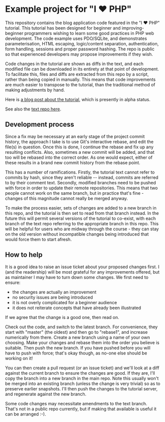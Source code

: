 Example project for "I ♥ PHP"
===

This repository contains the blog application code featured in the "I ♥ PHP" tutorial.
This tutorial has been designed for beginner and improving-beginner programmers wishing to learn
some good practices in PHP web development. The code example uses PDO/SQLite, and demonstrates
parameterisation, HTML escaping, logic/content separation, authentication, form handling, sessions
and proper password hashing. The repo is public so that experienced developers may propose
improvements if they wish.

Code changes in the tutorial are shown as diffs in the text, and each modified file can be
downloaded in its entirety at that point of development. To facilitate this, files and diffs are
extracted from this repo by a script, rather than being copied in manually. This means that
code improvements are much easier to transpose to the tutorial, than the traditional method of
making adjustments by hand.

Here is [a blog post about the tutorial](http://blog.jondh.me.uk/2014/08/online-php-beginners-tutorial/),
which is presently in alpha status.

See also the [text repo here](https://github.com/halfer/php-tutorial-text).

Development process
---

Since a fix may be necessary at an early stage of the project commit history, the approach I take
is to use Git's interactive rebase, and edit the file(s) in question. Once this is done, I continue
the rebase and fix up any resulting conflicts. Also, sometimes a new commit will be added, and
that too will be rebased into the correct order. As one would expect, either of these results in a
brand new commit history from the rebase point.

This has a number of ramifications. Firstly, the tutorial text cannot refer to commits by hash,
since they aren't reliable -- instead, commits are referred to by their comment text. Secondly,
modified branches need to be pushed with force in order to update their remote repositories. This
means that two people cannot work on the same branch, but in practice that's fine - changes of this
magnitude cannot really be merged anyway.

To make the process easier, sets of changes are added to a new branch in this repo, and the
tutorial is then set to read from that branch instead. In the future this will permit several
versions of the tutorial to co-exist, with each branch of the text repo referring to the
appropriate branch in this repo. This will be helpful for users who are midway through the course -
they can stay on the old version without incompatible changes being introduced that would force
them to start afresh.

How to help
---

It is a good idea to raise an issue ticket about your proposed changes first. I (and the readership)
will be most grateful for any improvements offered, but as maintainer I may have to turn down some
changes. We first need to ensure:

* the changes are actually an improvement
* no security issues are being introduced
* it is not overly complicated for a beginner audience
* it does not reiterate concepts that have already been illustrated

If we agree that the change is a good one, then read on.

Check out the code, and switch to the latest branch. For convenience, they start with "master" (the
oldest) and then go to "rebase1", and increase numerically from there. Create a new branch using
a name of your own choosing. Make your changes and rebase them into the order you believe is
suitable. Then push the new branch. If you have pushed before you will have to push with force;
that's okay though, as no-one else should be working on it!

You can then create a pull request (or an issue ticket) and we'll look at a diff against the current
branch to ensure the changes are good. If they are, I'll copy the branch into a new branch in the
main repo. Note this usually won't be merged into an existing branch (unless the change is very
trivial) so as to preserve earlier snapshots. I'll then push the changes to the tutorial server,
and regenerate against the new branch.

Some code changes may necessitate amendments to the text branch. That's not in a public repo
currently, but if making that available is useful it can be arranged :-).

